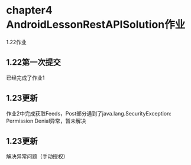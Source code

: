 # chapter4 AndroidLessonRestAPISolution作业
1.22作业

## 1.22第一次提交 ##
已经完成了作业1

## 1.23更新 ##
作业2中完成获取Feeds，Post部分遇到了java.lang.SecurityException: Permission Denial异常，暂未解决

## 1.23更新 ##
解决异常问题（手动授权）